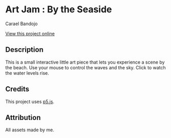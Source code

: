 # Art Jam : By the Seaside

Carael Bandojo

[View this project online](https://xiliyo.github.io/portfolio-website/index/)

## Description

This is a small interactive little art piece that lets you experience a scene by the beach.
Use your mouse to control the waves and the sky. Click to watch the water levels rise.

## Credits

This project uses [p5.js](https://p5js.org).

## Attribution

All assets made by me.
